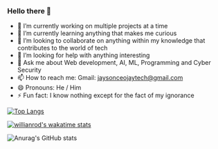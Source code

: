 ### Hello there 👋



- 🔭 I’m currently working on multiple projects at a time
- 🌱 I’m currently learning anything that makes me curious
- 👯 I’m looking to collaborate on anything within my knowledge that contributes to the world of tech
- 🤔 I’m looking for help with anything interesting 
- 💬 Ask me about Web development, AI, ML, Programming and Cyber Security
- 📫 How to reach me: Gmail: jaysonceojaytech@gmail.com 
- 😄 Pronouns: He / Him
- ⚡ Fun fact: I know nothing except for the fact of my ignorance


[![Top Langs](https://github-readme-stats.vercel.app/api/top-langs/?username=jayson7&langs_count=10&layout=compact)](https://github.com/anuraghazra/github-readme-stats)

[![willianrod's wakatime stats](https://github-readme-stats.vercel.app/api/wakatime?username=jayson7)](https://github.com/anuraghazra/github-readme-stats)

![Anurag's GitHub stats](https://github-readme-stats.vercel.app/api?username=jayson7&count_private=true&show_icons=true&theme=dark)
